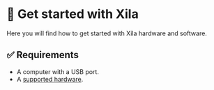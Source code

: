 # 🚀 Get started with Xila

Here you will find how to get started with Xila hardware and software.

## ✅ Requirements

- A computer with a USB port.
- A [supported hardware](../../Hardware%20reference/Supported%20hardware).

